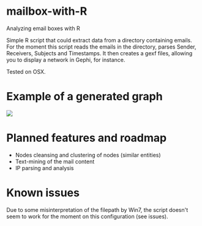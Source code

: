 # mailbox-with-R
Analyzing email boxes with R

Simple R script that could extract data from a directory containing emails.
For the moment this script reads the emails in the directory, parses Sender, Receivers, Subjects and Timestamps.
It then creates a gexf files, allowing you to display a network in Gephi, for instance.

Tested on OSX.

# Example of a generated graph

![](https://framapic.org/1GuGVF6DD7Gw/3ObZ5oMeD2Eb)

# Planned features and roadmap

- Nodes cleansing and clustering of nodes (similar entities)
- Text-mining of the mail content
- IP parsing and analysis

# Known issues

Due to some misinterpretation of the filepath by Win7, the script doesn't seem to work for the moment on this configuration (see issues).



